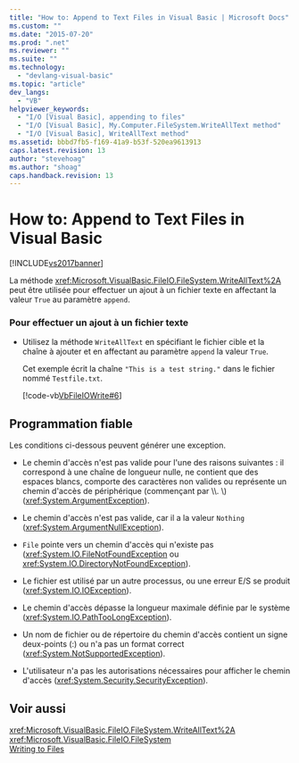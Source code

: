 ```yaml
---
title: "How to: Append to Text Files in Visual Basic | Microsoft Docs"
ms.custom: ""
ms.date: "2015-07-20"
ms.prod: ".net"
ms.reviewer: ""
ms.suite: ""
ms.technology: 
  - "devlang-visual-basic"
ms.topic: "article"
dev_langs: 
  - "VB"
helpviewer_keywords: 
  - "I/O [Visual Basic], appending to files"
  - "I/O [Visual Basic], My.Computer.FileSystem.WriteAllText method"
  - "I/O [Visual Basic], WriteAllText method"
ms.assetid: bbbd7fb5-f169-41a9-b53f-520ea9613913
caps.latest.revision: 13
author: "stevehoag"
ms.author: "shoag"
caps.handback.revision: 13
---
```

# How to: Append to Text Files in Visual Basic
[!INCLUDE[vs2017banner](../../../../visual-basic/includes/vs2017banner.md)]

La méthode <xref:Microsoft.VisualBasic.FileIO.FileSystem.WriteAllText%2A> peut être utilisée pour effectuer un ajout à un fichier texte en affectant la valeur `True` au paramètre `append`.  
  
### Pour effectuer un ajout à un fichier texte  
  
-   Utilisez la méthode `WriteAllText` en spécifiant le fichier cible et la chaîne à ajouter et en affectant au paramètre `append` la valeur `True`.  
  
     Cet exemple écrit la chaîne `"This is a test string."` dans le fichier nommé `Testfile.txt`.  
  
     [!code-vb[VbFileIOWrite#6](../../../../visual-basic/developing-apps/programming/drives-directories-files/codesnippet/visualbasic/how-to-append-to-text-fi_1.vb)]  
  
## Programmation fiable  
 Les conditions ci\-dessous peuvent générer une exception.  
  
-   Le chemin d'accès n'est pas valide pour l'une des raisons suivantes : il correspond à une chaîne de longueur nulle, ne contient que des espaces blancs, comporte des caractères non valides ou représente un chemin d'accès de périphérique \(commençant par \\\\.  \\\) \(<xref:System.ArgumentException>\).  
  
-   Le chemin d'accès n'est pas valide, car il a la valeur `Nothing` \(<xref:System.ArgumentNullException>\).  
  
-   `File` pointe vers un chemin d'accès qui n'existe pas \(<xref:System.IO.FileNotFoundException> ou <xref:System.IO.DirectoryNotFoundException>\).  
  
-   Le fichier est utilisé par un autre processus, ou une erreur E\/S se produit \(<xref:System.IO.IOException>\).  
  
-   Le chemin d'accès dépasse la longueur maximale définie par le système \(<xref:System.IO.PathTooLongException>\).  
  
-   Un nom de fichier ou de répertoire du chemin d'accès contient un signe deux\-points \(:\) ou n'a pas un format correct \(<xref:System.NotSupportedException>\).  
  
-   L'utilisateur n'a pas les autorisations nécessaires pour afficher le chemin d'accès \(<xref:System.Security.SecurityException>\).  
  
## Voir aussi  
 <xref:Microsoft.VisualBasic.FileIO.FileSystem.WriteAllText%2A>   
 <xref:Microsoft.VisualBasic.FileIO.FileSystem>   
 [Writing to Files](../../../../visual-basic/developing-apps/programming/drives-directories-files/writing-to-files.md)